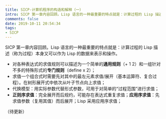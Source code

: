 ```yaml
---
title: SICP-计算机程序的构造和解释（一）
intro: SICP 第一章内容回顾。Lisp 语言的一种最重要的特点就是：计算过程的 Lisp 描述（称为过程）本身又可以作为 Lisp 的数据来表示和操作。
comments: false
date: 2019-10-11 20:54:34
tags:
- SICP
---
```


SICP 第一章内容回顾。Lisp 语言的一种最重要的特点就是：计算过程的 Lisp 描述（称为过程）本身又可以作为 Lisp 的数据来表示和操作。


* 对各种表达式的求值规则可以描述为一个简单的**通用规则**（+ 1 2）和一组针对不多的特殊形式的**专门规则**（define x 2）；
* 求值一个组合式时需要先对其中的最左元素求值/展开（基本运算符、复合过程）。在树形展开式中依次从叶子节点向上求值；
* 代换模型：用实际参数代替形式参数，可用于对简单的“过程范围”进行求值；
* **正则序求值**：完全展开而后规约，可能存在表达式重复求值；**应用序求值**：先求值参数（复用其值）而后展开；Lisp 采用应用序求值；

（待更新）
